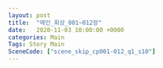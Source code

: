 ```yaml
---
layout: post
title:  "메인_회상_001~012장"
date:   2020-11-03 10:00:00 +0000
categories: Main
Tags: Story Main
SceneCode: ["scene_skip_cp001-012_q1_s10"]
---
```

